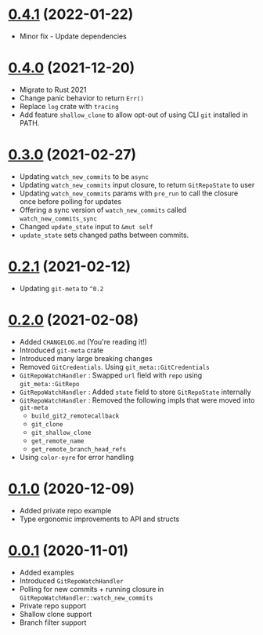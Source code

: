 # [0.4.1](https://github.com/tjtelan/git-event-rs/compare/v0.4.0...v0.4.1) (2022-01-22)
- Minor fix - Update dependencies
# [0.4.0](https://github.com/tjtelan/git-event-rs/compare/v0.3.0...v0.4.0) (2021-12-20)
- Migrate to Rust 2021
- Change panic behavior to return `Err()`
- Replace `log` crate with `tracing`
- Add feature `shallow_clone` to allow opt-out of using CLI `git` installed in PATH.
# [0.3.0](https://github.com/tjtelan/git-event-rs/compare/v0.2.1...v0.3.0) (2021-02-27)
- Updating `watch_new_commits` to be `async`
- Updating `watch_new_commits` input closure, to return `GitRepoState` to user
- Updating `watch_new_commits` params with `pre_run` to call the closure once before polling for updates
- Offering a sync version of `watch_new_commits` called `watch_new_commits_sync`
- Changed `update_state` input to `&mut self`
- `update_state` sets changed paths between commits.
# [0.2.1](https://github.com/tjtelan/git-event-rs/compare/v0.2.0...v0.2.1) (2021-02-12)
- Updating `git-meta` to `^0.2`
# [0.2.0](https://github.com/tjtelan/git-event-rs/compare/v0.1.0...v0.2.0) (2021-02-08)
- Added `CHANGELOG.md` (You're reading it!)
- Introduced `git-meta` crate
- Introduced many large breaking changes
- Removed `GitCredentials`. Using `git_meta::GitCredentials` 
- `GitRepoWatchHandler` : Swapped `url` field with `repo` using `git_meta::GitRepo`
- `GitRepoWatchHandler` : Added `state` field to store `GitRepoState` internally
- `GitRepoWatchHandler` : Removed the following impls that were moved into `git-meta`
  - `build_git2_remotecallback`
  - `git_clone`
  - `git_shallow_clone`
  - `get_remote_name`
  - `get_remote_branch_head_refs`
- Using `color-eyre` for error handling

# [0.1.0](https://github.com/tjtelan/git-event-rs/compare/v0.0.1...v0.1.0) (2020-12-09)
- Added private repo example
- Type ergonomic improvements to API and structs

# [0.0.1](https://github.com/tjtelan/git-event-rs/commit/1699676a8f1704006ed0126164c532978bc284a4) (2020-11-01)
- Added examples
- Introduced `GitRepoWatchHandler`
- Polling for new commits + running closure in `GitRepoWatchHandler::watch_new_commits`
- Private repo support
- Shallow clone support
- Branch filter support